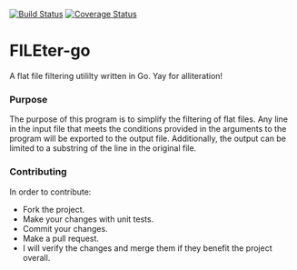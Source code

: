 [![Build Status](https://travis-ci.org/yeapiekiyay/FILEter-go.svg?branch=master)](https://travis-ci.org/yeapiekiyay/FILEter-go) [![Coverage Status](https://coveralls.io/repos/github/yeapiekiyay/FILEter-go/badge.svg?branch=master)](https://coveralls.io/github/yeapiekiyay/FILEter-go?branch=master)

# FILEter-go
A flat file filtering utililty written in Go. Yay for alliteration!

### Purpose ###

The purpose of this program is to simplify the filtering of flat files. Any line in the input file that meets the conditions provided in the arguments to the program will be exported to the output file. Additionally, the output can be limited to a substring of the line in the original file.

### Contributing ###

In order to contribute:

  * Fork the project.
  * Make your changes with unit tests.
  * Commit your changes.
  * Make a pull request.
  * I will verify the changes and merge them if they benefit the project overall.
